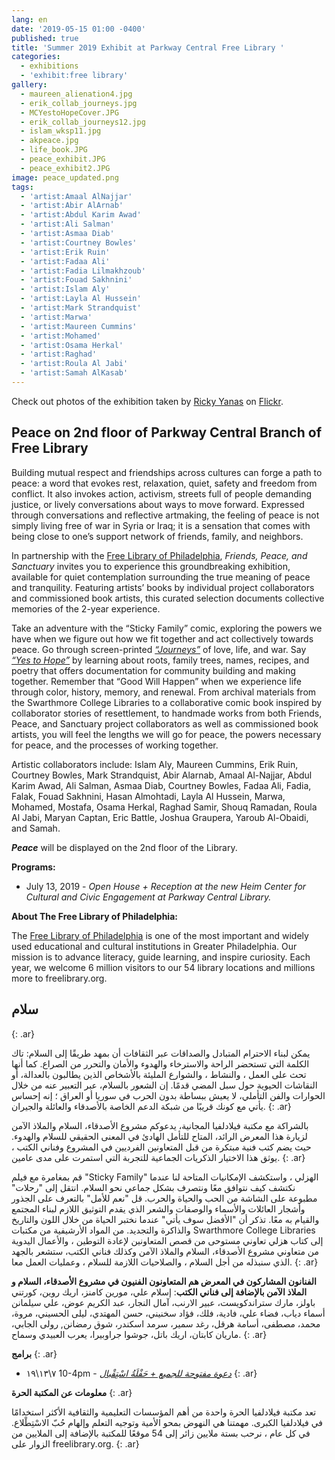 ```yaml
---
lang: en
date: '2019-05-15 01:00 -0400'
published: true
title: 'Summer 2019 Exhibit at Parkway Central Free Library '
categories:
  - exhibitions
  - 'exhibit:free library'
gallery:
  - maureen_alienation4.jpg
  - erik_collab_journeys.jpg
  - MCYestoHopeCover.JPG
  - erik_collab_journeys12.jpg
  - islam_wksp11.jpg
  - akpeace.jpg
  - life_book.JPG
  - peace_exhibit.JPG
  - peace_exhibit2.JPG
image: peace_updated.png
tags:
  - 'artist:Amaal AlNajjar'
  - 'artist:Abir AlArnab'
  - 'artist:Abdul Karim Awad'
  - 'artist:Ali Salman'
  - 'artist:Asmaa Diab'
  - 'artist:Courtney Bowles'
  - 'artist:Erik Ruin'
  - 'artist:Fadaa Ali'
  - 'artist:Fadia Lilmakhzoub'
  - 'artist:Fouad Sakhnini'
  - 'artist:Islam Aly'
  - 'artist:Layla Al Hussein'
  - 'artist:Mark Strandquist'
  - 'artist:Marwa'
  - 'artist:Maureen Cummins'
  - 'artist:Mohamed'
  - 'artist:Osama Herkal'
  - 'artist:Raghad'
  - 'artist:Roula Al Jabi'
  - 'artist:Samah AlKasab'
---
```

Check out photos of the exhibition taken by [Ricky Yanas](http://rickyyanas.com/) on [Flickr](https://www.flickr.com/photos/154354320@N05/albums/72157712276393742).

## **Peace on 2nd floor of Parkway Central Branch of Free Library**

Building mutual respect and friendships across cultures can forge a path to peace: a word that evokes rest, relaxation, quiet, safety and freedom from conflict. It also invokes action, activism, streets full of people demanding justice, or lively conversations about ways to move forward. Expressed through conversations and reflective artmaking, the feeling of peace is not simply living free of war in Syria or Iraq; it is a sensation that comes with being close to one’s support network of friends, family, and neighbors. 

In partnership with the [Free Library of Philadelphia](https://www.freelibrary.org/), _Friends, Peace, and Sanctuary_ invites you to experience this groundbreaking exhibition, available for quiet contemplation surrounding the true meaning of peace and tranquility. Featuring artists’ books by individual project collaborators and commissioned book artists, this curated selection documents collective memories of the 2-year experience.

Take an adventure with the “Sticky Family” comic, exploring the powers we have when we figure out how we fit together and act collectively towards peace. Go through screen-printed [_“Journeys”_](http://fps.swarthmore.edu/workshops/journeys-artist-workshops-with-erik-ruin/) of love, life, and war. Say [_“Yes to Hope”_](http://fps.swarthmore.edu/workshops/workshops-with-maureen-cummins/) by learning about roots, family trees, names, recipes, and poetry that offers documentation for community building and making together. Remember that “Good Will Happen” when we experience life through color, history, memory, and renewal. From archival materials from the Swarthmore College Libraries to a collaborative comic book inspired by collaborator stories of resettlement, to handmade works from both Friends, Peace, and Sanctuary project collaborators as well as commissioned book artists, you will feel the lengths we will go for peace, the powers necessary for peace, and the processes of working together. 

Artistic collaborators include: Islam Aly, Maureen Cummins, Erik Ruin, Courtney Bowles, Mark Strandquist, Abir Alarnab, Amaal Al-Najjar, Abdul Karim Awad, Ali Salman, Asmaa Diab, Courtney Bowles, Fadaa Ali, Fadia, Falak, Fouad Sakhnini, Hasan Almohtadi, Layla Al Hussein, Marwa, Mohamed, Mostafa, Osama Herkal, Raghad Samir, Shouq Ramadan, Roula Al Jabi, Maryan Captan, Eric Battle, Joshua Graupera, Yaroub Al-Obaidi, and Samah.  

_**Peace**_ will be displayed on the 2nd floor of the Library.


**Programs:**

- July 13, 2019 - _Open House + Reception at the new Heim Center for Cultural and Civic Engagement at Parkway Central Library._


**About The Free Library of Philadelphia:**

The [Free Library of Philadelphia](https://www.freelibrary.org/) is one of the most important and widely used educational and cultural institutions in Greater Philadelphia. Our mission is to advance literacy, guide learning, and inspire curiosity. Each year, we welcome 6 million visitors to our 54 library locations and millions more to freelibrary.org.


## **سلام**
{: .ar}

يمكن لبناء الاحترام المتبادل والصداقات عبر الثقافات أن بمهد طريقًا إلى السلام: تاك الكلمة التي تستحضر الراحة والاسترخاء والهدوء والأمان والتحرر من الصراع. كما أنها تحث على العمل ، والنشاط ، والشوارع المليئة بالأشخاص الذين يطالبون بالعدالة، أو النقاشات الحيوية حول سبل المضي قدمًا. إن الشعور بالسلام، عبر التعبير عنه من خلال الحوارات والفن التأملي، لا يعيش ببساطة بدون الحرب في سوريا أو العراق ؛ إنه إحساس يأتي مع كونك قريبًا من شبكة الدعم الخاصة بالأصدقاء والعائلة والجيران.
{: .ar}

 بالشراكة مع مكتبة فيلادلفيا المجانية، يدعوكم مشروع الأصدقاء، السلام والملاذ الآمن لزيارة هذا المعرض الرائد، المتاح للتأمل الهادئ في المعنى الحقيقي للسلام والهدوء. حيث يضم كتب فنية مبتكرة من قبل المتعاونين الفرديين في المشروع وفناني الكتب ، يوثق هذا الاختيار  الذكريات الجماعية للتجربة التي استمرت على مدى عامين. 
{: .ar}

قم بمغامرة مع فيلم "Sticky Family" الهزلي ، واستكشف الإمكانيات المتاحة لنا عندما نكتشف كيف نتوافق معًا ونتصرف بشكل جماعي نحو السلام. انتقل إلى "رحلات" مطبوعة على الشاشة من الحب والحياة والحرب.  قل "نعم للأمل" بالتعرف على الجذور وأشجار العائلات والأسماء والوصفات والشعر الذي يقدم التوثيق اللازم لبناء المجتمع والقيام به معًا. تذكر أن "الأفضل سوف يأتي" عندما نختبر الحياة من خلال اللون والتاريخ والذاكرة والتجديد. من المواد الأرشيفية من مكتبات Swarthmore College Libraries إلى كتاب هزلي تعاوني مستوحى من قصص المتعاونين لإعادة التوطين ، والأعمال اليدوية من متعاوني مشروع الأصدقاء، السلام والملاذ الآمن وكذلك فناني الكتب، ستشعر بالجهد الذي سنبذله من أجل السلام ، والصلاحيات اللازمة للسلام ، وعمليات العمل معا. 
{: .ar}

**الفنانون المشاركون في المعرض هم المتعاونون الفنيون في مشروع الأصدقاء، السلام و الملاذ الآمن بالإضافة إلى فناني الكتب**: إسلام علي، مورين كامنز، اريك روين، كورتني باولز، مارك ستراندكويست، عبير الارنب، آمال النجار، عبد الكريم عوض، علي سيلمانن أسماء دياب، فضاء علي، فادية، فلك، فؤاد سخنيني، حسن المهتدي، ليلى الحسيني، مروة، محمد، مصطفى، أسامة هرقل، رغد سمير، سرمد اسكندر، شوق رمضانن, رولى الجابي، ماريان كابتان، اريك باتل، جوشوا جراوبيرا، يعرب العبيدي وسماح.
{: .ar}


**برامج**
{: .ar}

- ٧\١٣\١٩ 10-4pm - _[دعوة مفتوحة للجميع + حَفْلَةُ اسْتِقْبال](https://www.facebook.com/events/292178628324253/)_
{: .ar}

**معلومات عن المكتبة الحرة**
{: .ar}

تعد مكتبة فيلادلفيا الحرة واحدة من أهم المؤسسات التعليمية والثقافية الأكثر استخدامًا في فيلادلفيا الكبرى. مهمتنا هي النهوض بمحو الأمية وتوجيه التعلم وإلهام حُبّ الاسْتِطْلاع. في كل عام ، نرحب بستة ملايين زائر إلى 54 موقعًا للمكتبة  بالإضافة إلى الملايين من الزوار على freelibrary.org.
{: .ar}

